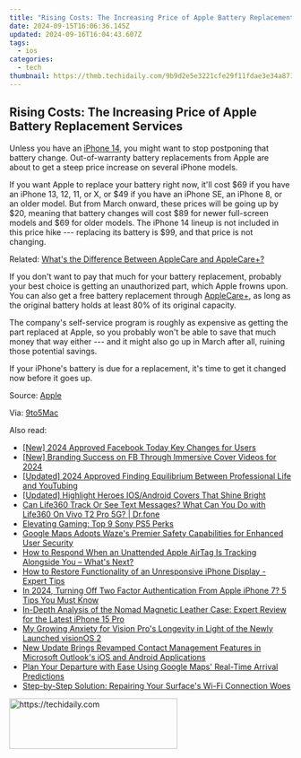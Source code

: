 ```yaml
---
title: "Rising Costs: The Increasing Price of Apple Battery Replacement Services"
date: 2024-09-15T16:06:36.145Z
updated: 2024-09-16T16:04:43.607Z
tags:
  - ios
categories:
  - tech
thumbnail: https://thmb.techidaily.com/9b9d2e5e3221cfe29f11fdae3e34a8712951d1bbc94b5d263ea270cbf9e85714.jpg
---
```


## Rising Costs: The Increasing Price of Apple Battery Replacement Services

Unless you have an [iPhone 14](https://extra-resources.techidaily.com/complete-review-for-hero4-black/), you might want to stop postponing that battery change. Out-of-warranty battery replacements from Apple are about to get a steep price increase on several iPhone models.

 If you want Apple to replace your battery right now, it'll cost $69 if you have an iPhone 13, 12, 11, or X, or $49 if you have an iPhone SE, an iPhone 8, or an older model. But from March onward, these prices will be going up by $20, meaning that battery changes will cost $89 for newer full-screen models and $69 for older models. The iPhone 14 lineup is not included in this price hike --- replacing its battery is $99, and that price is not changing.

Related: [What's the Difference Between AppleCare and AppleCare+?](https://instagram-clips.techidaily.com/new-in-2024-intellectual-property-guidelines-for-instahits/) 

 If you don't want to pay that much for your battery replacement, probably your best choice is getting an unauthorized part, which Apple frowns upon. You can also get a free battery replacement through [AppleCare+](https://facebook-video-files.techidaily.com/updated-2024-approved-blocking-facebooks-advertising-overload-in-real-time/), as long as the original battery holds at least 80% of its original capacity.

 The company's self-service program is roughly as expensive as getting the part replaced at Apple, so you probably won't be able to save that much money that way either --- and it might also go up in March after all, ruining those potential savings.

 If your iPhone's battery is due for a replacement, it's time to get it changed now before it goes up.

 Source: [Apple](https://support.apple.com/iphone/repair/battery-replacement) 

 Via: [9to5Mac](https://9to5mac.com/2023/01/02/apple-raising-prices-of-battery-replacement-for-older-iphone-models/)

<ins class="adsbygoogle"
     style="display:block"
     data-ad-format="autorelaxed"
     data-ad-client="ca-pub-7571918770474297"
     data-ad-slot="1223367746"></ins>

<ins class="adsbygoogle"
     style="display:block"
     data-ad-client="ca-pub-7571918770474297"
     data-ad-slot="8358498916"
     data-ad-format="auto"
     data-full-width-responsive="true"></ins>

<span class="atpl-alsoreadstyle">Also read:</span>
<div><ul>
<li><a href="https://facebook-videos.techidaily.com/new-2024-approved-facebook-today-key-changes-for-users/"><u>[New] 2024 Approved Facebook Today Key Changes for Users</u></a></li>
<li><a href="https://facebook-video-content.techidaily.com/new-branding-success-on-fb-through-immersive-cover-videos-for-2024/"><u>[New] Branding Success on FB Through Immersive Cover Videos for 2024</u></a></li>
<li><a href="https://youtube-lab.techidaily.com/ed-2024-approved-finding-equilibrium-between-professional-life-and-youtubing/"><u>[Updated] 2024 Approved Finding Equilibrium Between Professional Life and YouTubing</u></a></li>
<li><a href="https://instagram-clips.techidaily.com/updated-highlight-heroes-iosandroid-covers-that-shine-bright/"><u>[Updated] Highlight Heroes IOS/Android Covers That Shine Bright</u></a></li>
<li><a href="https://fake-location.techidaily.com/can-life360-track-or-see-text-messages-what-can-you-do-with-life360-on-vivo-t2-pro-5g-drfone-by-drfone-virtual-android/"><u>Can Life360 Track Or See Text Messages? What Can You Do with Life360 On Vivo T2 Pro 5G? | Dr.fone</u></a></li>
<li><a href="https://games-able.techidaily.com/elevating-gaming-top-9-sony-ps5-perks/"><u>Elevating Gaming: Top 9 Sony PS5 Perks</u></a></li>
<li><a href="https://os-tips.techidaily.com/google-maps-adopts-wazes-premier-safety-capabilities-for-enhanced-user-security/"><u>Google Maps Adopts Waze's Premier Safety Capabilities for Enhanced User Security</u></a></li>
<li><a href="https://os-tips.techidaily.com/how-to-respond-when-an-unattended-apple-airtag-is-tracking-alongside-you-whats-next/"><u>How to Respond When an Unattended Apple AirTag Is Tracking Alongside You – What's Next?</u></a></li>
<li><a href="https://os-tips.techidaily.com/how-to-restore-functionality-of-an-unresponsive-iphone-display-expert-tips/"><u>How to Restore Functionality of an Unresponsive iPhone Display - Expert Tips</u></a></li>
<li><a href="https://apple-account.techidaily.com/in-2024-turning-off-two-factor-authentication-from-apple-iphone-7-5-tips-you-must-know-by-drfone-ios/"><u>In 2024, Turning Off Two Factor Authentication From Apple iPhone 7? 5 Tips You Must Know</u></a></li>
<li><a href="https://os-tips.techidaily.com/in-depth-analysis-of-the-nomad-magnetic-leather-case-expert-review-for-the-latest-iphone-15-pro/"><u>In-Depth Analysis of the Nomad Magnetic Leather Case: Expert Review for the Latest iPhone 15 Pro</u></a></li>
<li><a href="https://os-tips.techidaily.com/my-growing-anxiety-for-vision-pros-longevity-in-light-of-the-newly-launched-visionos-2/"><u>My Growing Anxiety for Vision Pro's Longevity in Light of the Newly Launched visionOS 2</u></a></li>
<li><a href="https://os-tips.techidaily.com/new-update-brings-revamped-contact-management-features-in-microsoft-outlooks-ios-and-android-applications/"><u>New Update Brings Revamped Contact Management Features in Microsoft Outlook's iOS and Android Applications</u></a></li>
<li><a href="https://os-tips.techidaily.com/plan-your-departure-with-ease-using-google-maps-real-time-arrival-predictions/"><u>Plan Your Departure with Ease Using Google Maps' Real-Time Arrival Predictions</u></a></li>
<li><a href="https://tech-recovery.techidaily.com/step-by-step-solution-repairing-your-surfaces-wi-fi-connection-woes/"><u>Step-by-Step Solution: Repairing Your Surface's Wi-Fi Connection Woes</u></a></li>
</ul></div>

<!-- affiliate ads begin -->
<a href="https://aligracehair.sjv.io/c/5597632/2135355/19272" target="_top" id="2135355">
  <img src="//a.impactradius-go.com/display-ad/19272-2135355" border="0" alt="https://techidaily.com" width="300" height="90"/>
</a>
<img height="0" width="0" src="https://aligracehair.sjv.io/i/5597632/2135355/19272" style="position:absolute;visibility:hidden;" border="0" />
<!-- affiliate ads end -->

